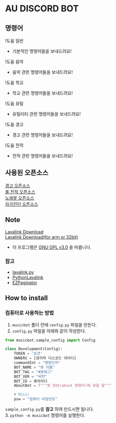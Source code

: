 # AU DISCORD BOT

명령어
--
!도움 일반
- 기본적인 명령어들을 보내드려요!

!도움 음악
- 음악 관련 명령어들을 보내드려요!

!도움 학교
- 학교 관련 명령어들을 보내드려요!

!도움 유틸
- 유틸리티 관련 명령어들을 보내드려요!

!도움 경고
- 경고 관련 명령어들을 보내드려요!

!도움 전적
- 전적 관련 명령어들을 보내드려요!

## 사용된 오픈소스
[경고 오픈소스](https://github.com/Team-EG/j-bot-old)<br>
[롤 전적 오픈소스](https://github.com/J-hoplin1/League-Of-Legend-Search-Bot)<br>
[노래봇 오픈소스](https://github.com/NewPremium/Toaru-kagaku-no-music-bot)<br>
[자가진단 오픈소스](https://github.com/331leo/hcskr_python)

## Note

[Lavalink Download](https://github.com/Frederikam/Lavalink/releases)<br>
[Lavalink Download(for arm or 32bit)](https://github.com/Cog-Creators/Lavalink-Jars/releases)

* 이 프로그램은 [GNU GPL v3.0](https://www.gnu.org/licenses/gpl-3.0.html) 을 따릅니다.

### 참고

* [lavalink.py](https://github.com/Devoxin/Lavalink.py)
* [PythonLavalink](https://github.com/fxrcha/PythonLavalink)
* [EZPaginator](https://github.com/khk4912/EZPaginator)

## How to install

### 컴퓨터로 사용하는 방법

1. `musicbot` 폴더 안에 `config.py` 파일을 만든다.
2. `config.py` 파일을 아래와 같이 작성한다.
```python
from musicbot.sample_config import Config

class Development(Config):
    TOKEN = '토큰'
    OWNERS = [관리자 디스코드 아이디]
    commandInt = "명령인자"
    BOT_NAME = "봇 이름"
    BOT_TAG = "#봇태그"
    BOT_VER = "버전"
    BOT_ID = 봇아이디
    AboutBot = f"""봇 정보(about 명령어)에 넣을 말"""

    # Music
    psw = "컴퓨터 비밀번호"
```
`sample_config.py`를 **참고** 하여 만드시면 됩니다.<br>
3. `python -m musicbot` 명령어를 실행한다.
